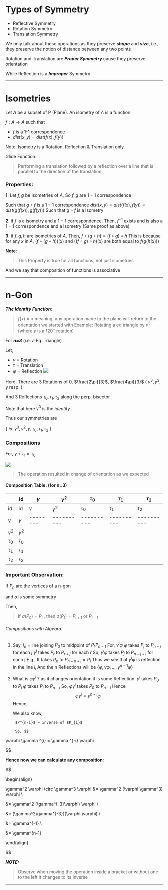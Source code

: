
# Types of Symmetry

- Reflective Symmetry 
- Rotation  Symmetry
- Translation Symmetry

We only talk about these operations as they preserve ***shape***  and ***size***, i.e., they preserve the notion of distance between any two points

Rotation and Translation are ***Proper Symmetry*** cause they preserve orientation

While Reflection is a ***Improper*** Symmetry

----------------------------------

# Isometries

Let $A$ be a subset of P (Plane). An isometry of $A$ is a function 

$f: A  \to A$ such that 

- $f$ is a 1-1 correspondence
- $dist(x,y) = dist(f(x),f(y))$

Note: Isometry is a Rotation, Reflection & Translation only.

Glide Function: 

>Performing a translation followed by a reflection over a line that is parallel to the direction of the translation

### Properties:

**1**. Let $f,g$ be isometries of $A$, So $f,g$ are $1-1$ correspondence

   Such that $g \circ f$ is a $1-1$ correspondence 
   $dist(x,y) = dist(f(x),f(y)) =dist(g(f(x)),g(f(y)))$
   Such that $g\circ f$ is a Isometry

**2**. if $f$ is a isometry and a $1-1$ correspondence. Then, $f^{-1}$ exists and is also a $1-1$ correspondence and a Isometry
(Same proof as above)

**3**. if $f,g,h$ are isometries of $A$. Then,
   $f \circ (g \circ h) = (f\circ g)\circ h$
   This is because for any $x$ in $A$,  $(f \circ (g \circ h))(x)$ and $((f\circ g)\circ h)(x)$ are both equal to $f(g(h(x)))$
   
   **Note**: 

>This Property is true for all functions, not just isometries

   And we say that composition of functions is associative      

--------------------------
# n-Gon

***The Identity Function***:

> $f(x) = x$
> meaning, any operation made to the plane will return to the orientation we started with
> Example: Rotating a eq triangle by $\gamma^{3}$ (where $\gamma$ is a $120^{\circ}$ rotation)

For ***n=3*** (i.e. a Eq. Triangle)

Let,

- $\gamma$ = Rotation
- $\tau$ = Translation
- $\varphi$ = Reflection
![](https://i.imgur.com/DyzFrGs.png)

Here, There are 3 Rotations of $0$, $\frac{2\pi}{3}$, $\frac{4\pi}{3}$ ( $\gamma^3, \gamma^2, \gamma$ resp. )

And 3 Reflections $\tau_{0}, \tau_{1}, \tau_{2}$ along the perp. bisector

Note that here $\gamma^3$ is the *identity* 

Thus our symmetries are 

{ $id, \gamma^3, \gamma^2, \gamma, \tau_{0}, \tau_{1}, \tau_{2}$ }

### Compositions

For, $\gamma \circ \tau_{1} = \tau_{0}$ 

![](https://i.imgur.com/XxWKR4J.png)

> The operation resulted in change of orientation as we expected

#### Composition Table: (for n=3)

|                       | id         | $\gamma$ | $\gamma^2$ | $\tau_{0}$ | $\tau_{1}$ | $\tau_{2}$ |
| --------------------- | ---------- | -------- | ---------- | ---------- | ---------- | ---------- |
| id                    | id         | $\gamma$ | $\gamma^2$ | $\tau_{0}$ | $\tau_{1}$ | $\tau_{2}$ |
| $\gamma$              | $\gamma$   | -------- | ---------- | ---------- | ---------- | ---------- |
| $\gamma^2$            | $\gamma^2$ |          |            |            |            |            |
| $\tau_{0}$            | $\tau_{0}$ |          |            |            |            |            |
| $\tau_{1}$            | $\tau_{1}$ |          |            |            |            |            |
| $\tau_{2}$  |     $\tau_{2}$       |          |            |            |            |            |

### Important Observation:

If $P_{n}$ are the vertices of a n-gon

and $\sigma$ is some symmetry

Then, 

> If $\sigma(P_{0}) = P_{i}$ , then
> $\sigma(P_{1}) = P_{i+1}$  or  $P_{i-1}$

###### Compositions with Algebra:

1. Say, $l_{o}$ = line joining $P_{0}$ to midpoint of $P_{1} P_{n-1}$
	For, $\gamma^i  \varphi$ 
	$\varphi$ takes $P_{j}$ to  $P_{n-j}$ for each $j$
	$\gamma^j$ takes $P_{r}$ to $P_{r+j}$ for each $r$
	So,
		$\gamma^i  \varphi$ takes $P_{j}$ to $P_{n-j+i}$ for each j
		E.g., It takes $P_{0}$ to $P_{n-0+i} = P_{i}$
	Thus we see that $\gamma^i  \varphi$  is reflection in the line $l_{i}$
		And the n Reflections will be {$\varphi, \gamma \varphi, \dots, \gamma^{n-1}\varphi$}

2. What is $\varphi \gamma^i$ ?
    as it changes orientation it is some Reflection.
	    $\gamma^i$ takes $P_{0}$ to $P_{i}$ 
	    $\varphi$ takes $P_{i}$ to $P_{n-i}$
	    So, $\varphi \gamma^i$ takes $P_{0}$ to $P_{n-i}$
	Hence,  $$\varphi \gamma^i = \gamma^{n-i} \varphi$$Hence,

	We also know, 

		$P^{n-i}$ = inverse of $P_{i}$	

		So, $$

\varphi \gamma ^{i} = \gamma ^{-i} \varphi

$$

**Hence now we can calculate any composition**:

$$

\begin{align}

\gamma^2 \varphi \circ \gamma^3 \varphi &= \gamma^2 (\varphi \gamma^3) \varphi \\

&= \gamma^2 (\gamma^{-3}\varphi) \varphi \\

&= (\gamma^2\gamma^{-3})(\varphi \varphi) \\

&= \gamma^{-1} \\

&= \gamma^{n-1}

\end{align}

$$

***NOTE:***
> Observe when moving the operation inside a bracket or without one to the left it changes to its Inverse

-------------------
